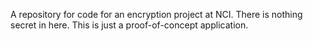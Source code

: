 A repository for code for an encryption project at NCI. There is nothing secret in here. This is just a proof-of-concept application.
